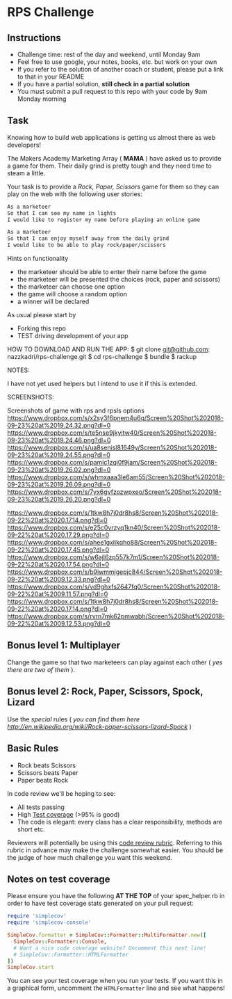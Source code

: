 # RPS Challenge

Instructions
-------

* Challenge time: rest of the day and weekend, until Monday 9am
* Feel free to use google, your notes, books, etc. but work on your own
* If you refer to the solution of another coach or student, please put a link to that in your README
* If you have a partial solution, **still check in a partial solution**
* You must submit a pull request to this repo with your code by 9am Monday morning

Task
----

Knowing how to build web applications is getting us almost there as web developers!

The Makers Academy Marketing Array ( **MAMA** ) have asked us to provide a game for them. Their daily grind is pretty tough and they need time to steam a little.

Your task is to provide a _Rock, Paper, Scissors_ game for them so they can play on the web with the following user stories:

```sh
As a marketeer
So that I can see my name in lights
I would like to register my name before playing an online game

As a marketeer
So that I can enjoy myself away from the daily grind
I would like to be able to play rock/paper/scissors
```

Hints on functionality

- the marketeer should be able to enter their name before the game
- the marketeer will be presented the choices (rock, paper and scissors)
- the marketeer can choose one option
- the game will choose a random option
- a winner will be declared


As usual please start by

* Forking this repo
* TEST driving development of your app

HOW TO DOWNLOAD AND RUN THE APP:
$ git clone git@github.com: nazzkadri/rps-challenge.git
$ cd rps-challenge
$ bundle
$ rackup

NOTES:

I have not yet used helpers but I intend to use it if this is extended.



SCREENSHOTS:

Screenshots of game with rps and rpsls options
https://www.dropbox.com/s/x2sy3f6pnem4u6q/Screen%20Shot%202018-09-23%20at%2019.24.32.png?dl=0
https://www.dropbox.com/s/te5nse9jkyitw40/Screen%20Shot%202018-09-23%20at%2019.24.46.png?dl=0
https://www.dropbox.com/s/ua8senisl81649y/Screen%20Shot%202018-09-23%20at%2019.24.55.png?dl=0
https://www.dropbox.com/s/pamic1zqi0f9jam/Screen%20Shot%202018-09-23%20at%2019.26.02.png?dl=0
https://www.dropbox.com/s/whmxaaa3le6am55/Screen%20Shot%202018-09-23%20at%2019.26.09.png?dl=0
https://www.dropbox.com/s/7yx6gvfzozwpxeo/Screen%20Shot%202018-09-23%20at%2019.26.20.png?dl=0

https://www.dropbox.com/s/1tkw8h7j0dr8hs8/Screen%20Shot%202018-09-22%20at%2020.17.14.png?dl=0
https://www.dropbox.com/s/e25c0vrzyq1kn40/Screen%20Shot%202018-09-22%20at%2020.17.29.png?dl=0
https://www.dropbox.com/s/ahee1gxlikqho88/Screen%20Shot%202018-09-22%20at%2020.17.45.png?dl=0
https://www.dropbox.com/s/w6ajl6zp557k7m1/Screen%20Shot%202018-09-22%20at%2020.17.54.png?dl=0
https://www.dropbox.com/s/b9iwmmjgepjc844/Screen%20Shot%202018-09-22%20at%2009.12.33.png?dl=0
https://www.dropbox.com/s/vd9ghxfs2647fq0/Screen%20Shot%202018-09-22%20at%2009.11.57.png?dl=0
https://www.dropbox.com/s/1tkw8h7j0dr8hs8/Screen%20Shot%202018-09-22%20at%2020.17.14.png?dl=0
https://www.dropbox.com/s/rvrn7mk62pmwabh/Screen%20Shot%202018-09-22%20at%2009.12.53.png?dl=0

## Bonus level 1: Multiplayer

Change the game so that two marketeers can play against each other ( _yes there are two of them_ ).

## Bonus level 2: Rock, Paper, Scissors, Spock, Lizard

Use the _special_ rules ( _you can find them here http://en.wikipedia.org/wiki/Rock-paper-scissors-lizard-Spock_ )

## Basic Rules

- Rock beats Scissors
- Scissors beats Paper
- Paper beats Rock

In code review we'll be hoping to see:

* All tests passing
* High [Test coverage](https://github.com/makersacademy/course/blob/master/pills/test_coverage.md) (>95% is good)
* The code is elegant: every class has a clear responsibility, methods are short etc.

Reviewers will potentially be using this [code review rubric](docs/review.md).  Referring to this rubric in advance may make the challenge somewhat easier.  You should be the judge of how much challenge you want this weekend.

Notes on test coverage
----------------------

Please ensure you have the following **AT THE TOP** of your spec_helper.rb in order to have test coverage stats generated
on your pull request:

```ruby
require 'simplecov'
require 'simplecov-console'

SimpleCov.formatter = SimpleCov::Formatter::MultiFormatter.new([
  SimpleCov::Formatter::Console,
  # Want a nice code coverage website? Uncomment this next line!
  # SimpleCov::Formatter::HTMLFormatter
])
SimpleCov.start
```

You can see your test coverage when you run your tests. If you want this in a graphical form, uncomment the `HTMLFormatter` line and see what happens!

